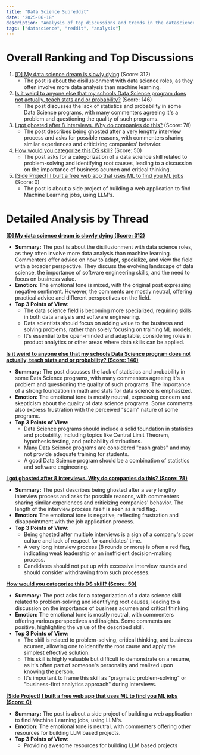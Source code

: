 ```yaml
---
title: "Data Science Subreddit"
date: "2025-06-18"
description: "Analysis of top discussions and trends in the datascience subreddit"
tags: ["datascience", "reddit", "analysis"]
---
```


# Overall Ranking and Top Discussions
1. [[D] My data science dream is slowly dying](https://www.reddit.com/r/datascience/comments/1leh4wm/my_data_science_dream_is_slowly_dying/) (Score: 312)
    * The post is about the disillusionment with data science roles, as they often involve more data analysis than machine learning.
2.  [Is it weird to anyone else that my schools Data Science program does not actually, teach stats and or probability?](https://www.reddit.com/r/datascience/comments/1le150g/is_it_weird_to_anyone_else_that_my_schools_data/) (Score: 146)
    *  The post discusses the lack of statistics and probability in some Data Science programs, with many commenters agreeing it's a problem and questioning the quality of such programs.
3.  [I got ghosted after 8 interviews. Why do companies do this?](https://www.reddit.com/r/datascience/comments/1lenpta/i_got_ghosted_after_8_interviews_why_do_companies/) (Score: 78)
    *  The post describes being ghosted after a very lengthy interview process and asks for possible reasons, with commenters sharing similar experiences and criticizing companies' behavior.
4.  [How would you categorize this DS skill?](https://www.reddit.com/r/datascience/comments/1le3whp/how_would_you_categorize_this_ds_skill/) (Score: 50)
    *  The post asks for a categorization of a data science skill related to problem-solving and identifying root causes, leading to a discussion on the importance of business acumen and critical thinking.
5.  [[Side Project] I built a free web app that uses ML to find you ML jobs](https://www.reddit.com/r/datascience/comments/1le0q6a/side_project_i_built_a_free_web_app_that_uses_ml/) (Score: 0)
    *  The post is about a side project of building a web application to find Machine Learning jobs, using LLM's.

# Detailed Analysis by Thread
**[ [D] My data science dream is slowly dying (Score: 312)](https://www.reddit.com/r/datascience/comments/1leh4wm/my_data_science_dream_is_slowly_dying/)**
*  **Summary:** The post is about the disillusionment with data science roles, as they often involve more data analysis than machine learning. Commenters offer advice on how to adapt, specialize, and view the field with a broader perspective. They discuss the evolving landscape of data science, the importance of software engineering skills, and the need to focus on business value.
*  **Emotion:** The emotional tone is mixed, with the original post expressing negative sentiment. However, the comments are mostly neutral, offering practical advice and different perspectives on the field.
*  **Top 3 Points of View:**
    *   The data science field is becoming more specialized, requiring skills in both data analysis and software engineering.
    *   Data scientists should focus on adding value to the business and solving problems, rather than solely focusing on training ML models.
    *   It's essential to be open-minded and adaptable, considering roles in product analytics or other areas where data skills can be applied.

**[Is it weird to anyone else that my schools Data Science program does not actually, teach stats and or probability? (Score: 146)](https://www.reddit.com/r/datascience/comments/1le150g/is_it_weird_to_anyone_else_that_my_schools_data/)**
*  **Summary:** The post discusses the lack of statistics and probability in some Data Science programs, with many commenters agreeing it's a problem and questioning the quality of such programs. The importance of a strong foundation in math and stats for data science is emphasized.
*  **Emotion:** The emotional tone is mostly neutral, expressing concern and skepticism about the quality of data science programs. Some comments also express frustration with the perceived "scam" nature of some programs.
*  **Top 3 Points of View:**
    *   Data Science programs should include a solid foundation in statistics and probability, including topics like Central Limit Theorem, hypothesis testing, and probability distributions.
    *   Many Data Science programs are considered "cash grabs" and may not provide adequate training for students.
    *   A good Data Science program should be a combination of statistics and software engineering.

**[I got ghosted after 8 interviews. Why do companies do this? (Score: 78)](https://www.reddit.com/r/datascience/comments/1lenpta/i_got_ghosted_after_8_interviews_why_do_companies/)**
*  **Summary:** The post describes being ghosted after a very lengthy interview process and asks for possible reasons, with commenters sharing similar experiences and criticizing companies' behavior. The length of the interview process itself is seen as a red flag.
*  **Emotion:** The emotional tone is negative, reflecting frustration and disappointment with the job application process.
*  **Top 3 Points of View:**
    *   Being ghosted after multiple interviews is a sign of a company's poor culture and lack of respect for candidates' time.
    *   A very long interview process (8 rounds or more) is often a red flag, indicating weak leadership or an inefficient decision-making process.
    *   Candidates should not put up with excessive interview rounds and should consider withdrawing from such processes.

**[How would you categorize this DS skill? (Score: 50)](https://www.reddit.com/r/datascience/comments/1le3whp/how_would_you_categorize_this_ds_skill/)**
*  **Summary:** The post asks for a categorization of a data science skill related to problem-solving and identifying root causes, leading to a discussion on the importance of business acumen and critical thinking.
*  **Emotion:** The emotional tone is mostly neutral, with commenters offering various perspectives and insights. Some comments are positive, highlighting the value of the described skill.
*  **Top 3 Points of View:**
    *   The skill is related to problem-solving, critical thinking, and business acumen, allowing one to identify the root cause and apply the simplest effective solution.
    *   This skill is highly valuable but difficult to demonstrate on a resume, as it's often part of someone's personality and realized upon knowing the person.
    *   It's important to frame this skill as "pragmatic problem-solving" or "business-first analytics approach" during interviews.

**[[Side Project] I built a free web app that uses ML to find you ML jobs (Score: 0)](https://www.reddit.com/r/datascience/comments/1le0q6a/side_project_i_built_a_free_web_app_that_uses_ml/)**
*  **Summary:** The post is about a side project of building a web application to find Machine Learning jobs, using LLM's.
*  **Emotion:** The emotional tone is neutral, with commenters offering other resources for building LLM based projects.
*  **Top 3 Points of View:**
    *   Providing awesome resources for building LLM based projects
